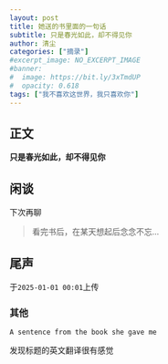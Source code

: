 ```yaml
---
layout: post
title: 她送的书里面的一句话
subtitle: 只是春光如此，却不得见你
author: 清尘
categories: ["摘录"]
#excerpt_image: NO_EXCERPT_IMAGE
#banner:
#  image: https://bit.ly/3xTmdUP
#  opacity: 0.618
tags: ["我不喜欢这世界，我只喜欢你"]
---
```


## 正文

**只是春光如此，却不得见你**

## 闲谈

下次再聊

> 看完书后，在某天想起后念念不忘...


## 尾声

于`2025-01-01 00:01`上传


### 其他

`A sentence from the book she gave me`

发现标题的英文翻译很有感觉
